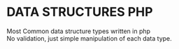 # DATA STRUCTURES PHP

Most Common data structure types written in php  <br />
No validation, just simple manipulation of each data type.

